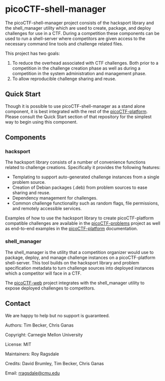 picoCTF-shell-manager
=============

The picoCTF-shell-manager project consists of the hacksport library and the shell_manager utility which are used to create, package, and deploy challenges for use in a CTF.  During a competition these components can be used to run a shell-server where competitors are given access to the necessary command line tools and challenge related files.

This project has two goals:

1. To reduce the overhead associated with CTF challenges. Both prior to a competition in the challenge creation phase as well as during a competition in the system administration and management phase.
2. To allow reproducible challenge sharing and reuse.

Quick Start
------------
Though it is possible to use picoCTF-shell-manager as a stand alone component, it is best integrated with the rest of the [picoCTF-platform](https://github.com/picoCTF/picoCTF-platform). Please consult the Quick Start section of that repository for the simplest way to begin using this component.

Components
--------------

### hacksport

The hacksport library consists of a number of convenience functions related to challenge creations.  Specifically it provides the following features:

- Templating to support auto-generated challenge instances from a single problem source.
- Creation of Debian packages (.deb) from problem sources to ease sharing and reuse.
- Dependency management for challenges.
- Common challenge functionality such as random flags, file permissions, and remotely accessible services.

Examples of how to use the hacksport library to create picoCTF-platform compatible challenges are available in the [picoCTF-problems](https://github.com/picoCTF/picoCTF-problems) project as well as end-to-end examples in the [picoCTF-platform](https://github.com/picoCTF/picoCTF-platform) documentation.

### shell_manager

The shell_manager is the utility that a competition organizer would use to package, deploy, and manage challenge instances on a picoCTF-platform shell-server.  This tool builds on the hacksport library and problem specification metadata to turn challenge sources into deployed instances which a competitor will face in a CTF.

The [picoCTF-web](https://github.com/picoCTF/picoCTF-web) project integrates with the shell_manager utility to expose deployed challenges to competitors.

Contact
------------

We are happy to help but no support is guaranteed.

Authors: Tim Becker, Chris Ganas

Copyright: Carnegie Mellon University

License: MIT

Maintainers: Roy Ragsdale

Credits: David Brumley, Tim Becker, Chris Ganas

Email: rragsdale@cmu.edu

